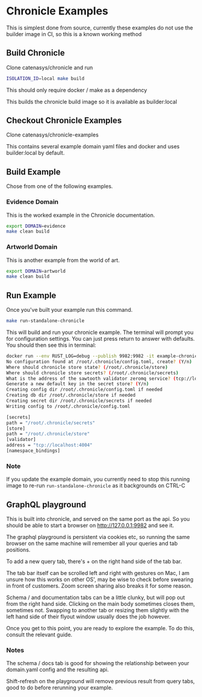 # Chronicle Examples

This is simplest done from source, currently these examples do not use the
builder image in CI, so this is a known working method

## Build Chronicle

Clone catenasys/chronicle and run

```bash
ISOLATION_ID=local make build
```

This should only require docker / make as a dependency

This builds the chronicle build image so it is available as builder:local

## Checkout Chronicle Examples

Clone catenasys/chronicle-examples

This contains several example domain yaml files and docker and uses
builder:local by default.

## Build Example

Chose from one of the following examples.

### Evidence Domain

This is the worked example in the Chronicle documentation.

```bash
export DOMAIN=evidence
make clean build
```

### Artworld Domain

This is another example from the world of art.

```bash
export DOMAIN=artworld
make clean build
```

## Run Example

Once you've built your example run this command.

```bash
make run-standalone-chronicle
```

This will build and run your chronicle example. The terminal will prompt you for
configuration settings. You can just press return to answer with defaults. You
should then see this in terminal:

```bash
docker run --env RUST_LOG=debug --publish 9982:9982 -it example-chronicle-inmem:local bash -c 'chronicle --console-logging pretty serve-graphql --interface 0.0.0.0:9982 --open'
No configuration found at /root/.chronicle/config.toml, create? (Y/n)
Where should chronicle store state? (/root/.chronicle/store)
Where should chronicle store secrets? (/root/.chronicle/secrets)
What is the address of the sawtooth validator zeromq service? (tcp://localhost:4004)
Generate a new default key in the secret store? (Y/n)
Creating config dir /root/.chronicle/config.toml if needed
Creating db dir /root/.chronicle/store if needed
Creating secret dir /root/.chronicle/secrets if needed
Writing config to /root/.chronicle/config.toml

[secrets]
path = "/root/.chronicle/secrets"
[store]
path = "/root/.chronicle/store"
[validator]
address = "tcp://localhost:4004"
[namespace_bindings]
```

### Note

If you update the example domain, you currently need to stop this running
image to re-run `run-standalone-chronicle` as it backgrounds on CTRL-C

## GraphQL playground

This is built into chronicle, and served on the same port as the api. So you
should be able to start a browser on <http://127.0.0.1:9982> and see it.

The graphql playground is persistent via cookies etc, so running the same
browser on the same machine will remember all your queries and tab positions.

To add a new query tab, there's + on the right hand side of the tab bar.

The tab bar itself can be scrolled left and right with gestures on Mac, I am
unsure how this works on other OS', may be wise to check before swearing in
front of customers. Zoom screen sharing also breaks it for some reason.

Schema / and documentation tabs can be a little clunky, but will pop out from
the right hand side. Clicking on the main body sometimes closes them, sometimes
not. Swapping to another tab or resizing them slightly with the left hand side
of their flyout window usually does the job however.

Once you get to this point, you are ready to explore the example. To do this,
consult the relevant guide.

### Notes

The schema / docs tab is good for showing the relationship between
your domain.yaml config and the resulting api.

Shift-refresh on the playground will remove previous result from query tabs,
good to do before rerunning your example.
